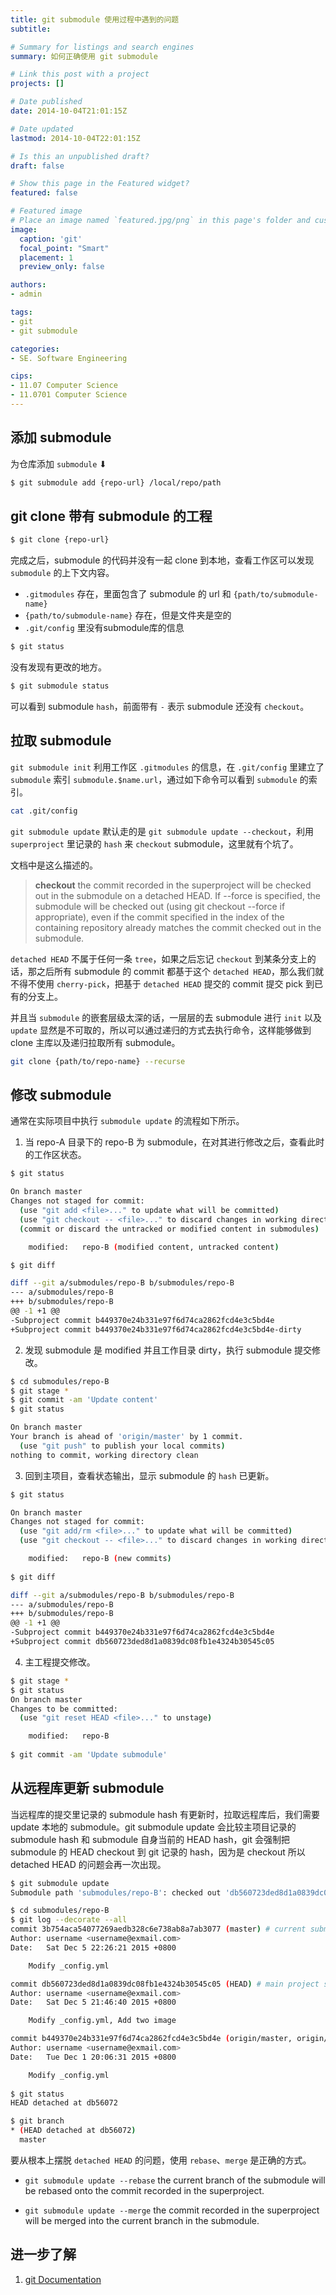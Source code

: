 ```yaml
---
title: git submodule 使用过程中遇到的问题
subtitle: 

# Summary for listings and search engines
summary: 如何正确使用 git submodule

# Link this post with a project
projects: []

# Date published
date: 2014-10-04T21:01:15Z

# Date updated
lastmod: 2014-10-04T22:01:15Z

# Is this an unpublished draft?
draft: false

# Show this page in the Featured widget?
featured: false

# Featured image
# Place an image named `featured.jpg/png` in this page's folder and customize its options here.
image:
  caption: 'git'
  focal_point: "Smart"
  placement: 1
  preview_only: false

authors:
- admin

tags:
- git
- git submodule

categories:
- SE. Software Engineering

cips: 
- 11.07 Computer Science 
- 11.0701 Computer Science
---
```


## 添加 submodule

为仓库添加 `submodule` ⬇

```bash
$ git submodule add {repo-url} /local/repo/path
```

## git clone 带有 submodule 的工程

```bash
$ git clone {repo-url}
```

完成之后，submodule 的代码并没有一起 clone 到本地，查看工作区可以发现 `submodule` 的上下文内容。
 
- `.gitmodules` 存在，里面包含了 submodule 的 url 和 `{path/to/submodule-name}`
- `{path/to/submodule-name}` 存在，但是文件夹是空的
- `.git/config` 里没有submodule库的信息

```bash
$ git status
```

没有发现有更改的地方。

```bash
$ git submodule status
```

可以看到 submodule `hash`，前面带有 `-` 表示 submodule 还没有 `checkout`。

## 拉取 submodule

`git submodule init` 利用工作区 `.gitmodules` 的信息，在 `.git/config` 里建立了 `submodule` 索引 `submodule.$name.url`，通过如下命令可以看到 `submodule` 的索引。

```bash
cat .git/config
```

`git submodule update` 默认走的是 `git submodule update --checkout`，利用 `superproject` 里记录的 `hash` 来 `checkout` submodule，这里就有个坑了。

文档中是这么描述的。

> **checkout**
>     the commit recorded in the superproject will be checked out in the submodule on a detached HEAD.
>     If --force is specified, the submodule will be checked out (using git checkout --force if appropriate), even if the commit specified in the index of the containing repository already matches the commit checked out in the submodule.

`detached HEAD` 不属于任何一条 `tree`，如果之后忘记 `checkout` 到某条分支上的话，那之后所有 submodule 的 commit 都基于这个 `detached HEAD`，那么我们就不得不使用 `cherry-pick`，把基于 `detached HEAD` 提交的 commit 提交 pick 到已有的分支上。

并且当 `submodule` 的嵌套层级太深的话，一层层的去 submodule 进行 `init` 以及 `update` 显然是不可取的，所以可以通过递归的方式去执行命令，这样能够做到 clone 主库以及递归拉取所有 submodule。

```bash
git clone {path/to/repo-name} --recurse
```


## 修改 submodule

通常在实际项目中执行 `submodule update` 的流程如下所示。

1. 当 repo-A 目录下的 repo-B 为 submodule，在对其进行修改之后，查看此时的工作区状态。

```bash
$ git status

On branch master	
Changes not staged for commit:
  (use "git add <file>..." to update what will be committed)
  (use "git checkout -- <file>..." to discard changes in working directory)
  (commit or discard the untracked or modified content in submodules)

	modified:   repo-B (modified content, untracked content)

$ git diff

diff --git a/submodules/repo-B b/submodules/repo-B
--- a/submodules/repo-B
+++ b/submodules/repo-B
@@ -1 +1 @@
-Subproject commit b449370e24b331e97f6d74ca2862fcd4e3c5bd4e
+Subproject commit b449370e24b331e97f6d74ca2862fcd4e3c5bd4e-dirty
```

2. 发现 submodule 是 modified 并且工作目录 dirty，执行 submodule 提交修改。

```bash
$ cd submodules/repo-B
$ git stage *
$ git commit -am 'Update content'
$ git status

On branch master
Your branch is ahead of 'origin/master' by 1 commit.
  (use "git push" to publish your local commits)
nothing to commit, working directory clean
```

3. 回到主项目，查看状态输出，显示 submodule 的 `hash` 已更新。

```bash
$ git status

On branch master
Changes not staged for commit:
  (use "git add/rm <file>..." to update what will be committed)
  (use "git checkout -- <file>..." to discard changes in working directory)

	modified:   repo-B (new commits)
	
$ git diff

diff --git a/submodules/repo-B b/submodules/repo-B
--- a/submodules/repo-B
+++ b/submodules/repo-B
@@ -1 +1 @@
-Subproject commit b449370e24b331e97f6d74ca2862fcd4e3c5bd4e
+Subproject commit db560723ded8d1a0839dc08fb1e4324b30545c05
```

4. 主工程提交修改。

```bash
$ git stage *
$ git status
On branch master
Changes to be committed:
  (use "git reset HEAD <file>..." to unstage)

	modified:   repo-B
	
$ git commit -am 'Update submodule' 
```

## 从远程库更新 submodule

当远程库的提交里记录的 submodule hash 有更新时，拉取远程库后，我们需要 update 本地的 submodule。git submodule update 会比较主项目记录的 submodule hash 和 submodule 自身当前的 HEAD hash，git 会强制把 submodule 的 HEAD checkout 到 git 记录的 hash，因为是 checkout 所以 detached HEAD 的问题会再一次出现。

```bash
$ git submodule update
Submodule path 'submodules/repo-B': checked out 'db560723ded8d1a0839dc08fb1e4324b30545c05'

$ cd submodules/repo-B
$ git log --decorate --all
commit 3b754aca54077269aedb328c6e738ab8a7ab3077 (master) # current submodule HEAD hash
Author: username <username@exmail.com>
Date:   Sat Dec 5 22:26:21 2015 +0800

    Modify _config.yml

commit db560723ded8d1a0839dc08fb1e4324b30545c05 (HEAD) # main project submodule hash
Author: username <username@exmail.com>
Date:   Sat Dec 5 21:46:40 2015 +0800

    Modify _config.yml, Add two image

commit b449370e24b331e97f6d74ca2862fcd4e3c5bd4e (origin/master, origin/HEAD)
Author: username <username@exmail.com>
Date:   Tue Dec 1 20:06:31 2015 +0800

    Modify _config.yml
    
$ git status
HEAD detached at db56072

$ git branch
* (HEAD detached at db56072)
  master
```

要从根本上摆脱 `detached HEAD` 的问题，使用 `rebase`、`merge` 是正确的方式。

- `git submodule update --rebase`
    the current branch of the submodule will be rebased onto the commit recorded in the superproject.

- `git submodule update --merge`
    the commit recorded in the superproject will be merged into the current branch in the submodule.

## 进一步了解

1. [git Documentation](https://git-scm.com/doc)
